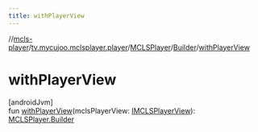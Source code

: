 ```yaml
---
title: withPlayerView
---
```

//[mcls-player](../../../../index.html)/[tv.mycujoo.mclsplayer.player](../../index.html)/[MCLSPlayer](../index.html)/[Builder](index.html)/[withPlayerView](with-player-view.html)



# withPlayerView



[androidJvm]\
fun [withPlayerView](with-player-view.html)(mclsPlayerView: [IMCLSPlayerView](../../../tv.mycujoo.mclsplayer.player.widget/-i-m-c-l-s-player-view/index.html)): [MCLSPlayer.Builder](index.html)




